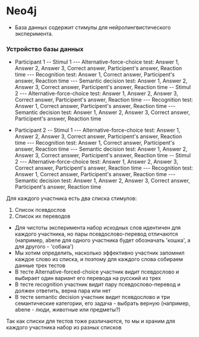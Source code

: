 # Neo4j

- База данных содержит стимулы для нейролингвистического эксперимента.

### Устройство базы данных

- Participant 1
   -- Stimul 1 
       --- Alternative-force-choice test: Answer 1, Answer 2, Answer 3, Correct answer, Participent's answer, Reaction time
       --- Recognition test: Answer 1, Correct answer, Participent's answer, Reaction time
       --- Semantic decision test: Answer 1, Answer 2, Answer 3, Correct answer, Participent's answer, Reaction time
   -- Stimul 2 
       --- Alternative-force-choice test: Answer 1, Answer 2, Answer 3, Correct answer, Participent's answer, Reaction time
       --- Recognition test: Answer 1, Correct answer, Participent's answer, Reaction time
       --- Semantic decision test: Answer 1, Answer 2, Answer 3, Correct answer, Participent's answer, Reaction time
       
- Participant 2
   -- Stimul 1 
       --- Alternative-force-choice test: Answer 1, Answer 2, Answer 3, Correct answer, Participent's answer, Reaction time
       --- Recognition test: Answer 1, Correct answer, Participent's answer, Reaction time
       --- Semantic decision test: Answer 1, Answer 2, Answer 3, Correct answer, Participent's answer, Reaction time
   -- Stimul 2 
       --- Alternative-force-choice test: Answer 1, Answer 2, Answer 3, Correct answer, Participent's answer, Reaction time
       --- Recognition test: Answer 1, Correct answer, Participent's answer, Reaction time
       --- Semantic decision test: Answer 1, Answer 2, Answer 3, Correct answer, Participent's answer, Reaction time
       
       
 Для каждого участника есть два списка стимулов:
 
 1) Список псевдослов
 2) Список их переводов
 
 - Для чистоты эксперимента набор исходных слов идентичен для каждого участника, но пары псевдослово-перевод отличаются (например, abene для одного участника будет обозначать 'кошка', а для другого - 'собака')
 - Мы хотим определить, насколько эффективно участник запомнил каждое слово из списка, и поэтому для каждого слова собираем данные трех тестов
 - В тесте Alternative-forced-choice участник видит псевдослово и выбирает один вариант его перевода на русский из трех
 - В тесте recognition участник видит пару псевдослово-перевод и должен ответить, верна пара или нет
 - В тесте semantic decision участник видит псевдослово и три семантические категории, его задача - выбрать верную (например, abene - люди, животные или предметы?)
 
 
 Так как списки для тестов тоже различаются, то мы и храним для каждого участника набор из разных списков
 
 
 
      
       
